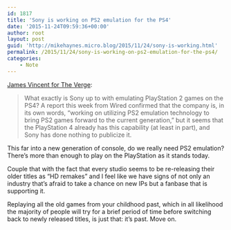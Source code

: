 ```yaml
---
id: 1817
title: 'Sony is working on PS2 emulation for the PS4'
date: '2015-11-24T09:59:36+00:00'
author: root
layout: post
guid: 'http://mikehaynes.micro.blog/2015/11/24/sony-is-working.html'
permalink: /2015/11/24/sony-is-working-on-ps2-emulation-for-the-ps4/
categories:
    - Note
---
```


[James Vincent for The Verge](https://www.theverge.com/2015/11/20/9768266/ps4-ps2-emulation):

> What exactly is Sony up to with emulating PlayStation 2 games on the PS4? A report this week from Wired confirmed that the company is, in its own words, “working on utilizing PS2 emulation technology to bring PS2 games forward to the current generation,” but it seems that the PlayStation 4 already has this capability (at least in part), and Sony has done nothing to publicize it.

This far into a new generation of console, do we really need PS2 emulation? There’s more than enough to play on the PlayStation as it stands today.

Couple that with the fact that every studio seems to be re-releasing their older titles as “HD remakes” and I feel like we have signs of not only an industry that’s afraid to take a chance on new IPs but a fanbase that is supporting it.

Replaying all the old games from your childhood past, which in all likelihood the majority of people will try for a brief period of time before switching back to newly released titles, is just that: it’s past. Move on.